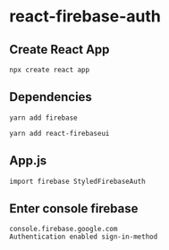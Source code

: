 # react-firebase-auth

##  Create React App
```
npx create react app
```
## Dependencies
```
yarn add firebase
```
```
yarn add react-firebaseui
```
## App.js
```
import firebase StyledFirebaseAuth
```
## Enter console firebase
```
console.firebase.google.com
Authentication enabled sign-in-method
```

